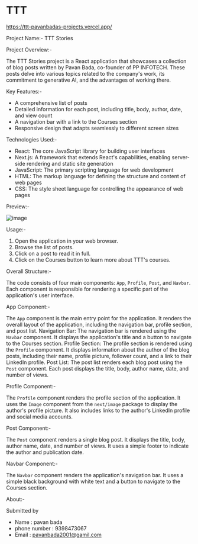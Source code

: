 # TTT
https://ttt-pavanbadas-projects.vercel.app/

Project Name:- TTT Stories

Project Overview:-

The TTT Stories project is a React application that showcases a collection of blog posts written by Pavan
Bada, co-founder of PP INFOTECH. These posts delve into various topics related to the company's work,
its commitment to generative AI, and the advantages of working there.

Key Features:-

- A comprehensive list of posts
- Detailed information for each post, including title, body, author, date, and view count
- A navigation bar with a link to the Courses section
- Responsive design that adapts seamlessly to different screen sizes
  
Technologies Used:-

- React: The core JavaScript library for building user interfaces
- Next.js: A framework that extends React's capabilities, enabling server-side rendering and static site
generation
- JavaScript: The primary scripting language for web development
- HTML: The markup language for defining the structure and content of web pages
- CSS: The style sheet language for controlling the appearance of web pages
  
Preview:-

![image](https://github.com/Pavanbada/TTT/assets/128687789/a9e0f815-d727-43d1-90d0-16d9ab60830f)


Usage:-

1. Open the application in your web browser.
2. Browse the list of posts.
3. Click on a post to read it in full.
4. Click on the Courses button to learn more about TTT's courses.

Overall Structure:-

The code consists of four main components: `App`, `Profile`, `Post`, and `Navbar`. Each component is
responsible for rendering a specific part of the application's user interface.

App Component:-

The `App` component is the main entry point for the application. It renders the overall layout of the
application, including the navigation bar, profile section, and post list.
Navigation Bar: The navigation bar is rendered using the `Navbar` component. It displays the
application's title and a button to navigate to the Courses section.
Profile Section: The profile section is rendered using the `Profile` component. It displays information
about the author of the blog posts, including their name, profile picture, follower count, and a link to
their LinkedIn profile.
Post List: The post list renders each blog post using the `Post` component. Each post displays the title,
body, author name, date, and number of views.

Profile Component:-

The `Profile` component renders the profile section of the application. It uses the `Image` component
from the `next/image` package to display the author's profile picture. It also includes links to the
author's LinkedIn profile and social media accounts.

Post Component:-

The `Post` component renders a single blog post. It displays the title, body, author name, date, and
number of views. It uses a simple footer to indicate the author and publication date.

Navbar Component:-

The `Navbar` component renders the application's navigation bar. It uses a simple black background
with white text and a button to navigate to the Courses section.

About:-

Submitted by 
- Name : pavan bada 
- phone number : 9398473067
- Email : pavanbada2001@gamil.com
